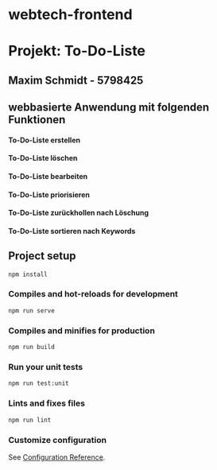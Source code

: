 # webtech-frontend

# Projekt: To-Do-Liste #
## Maxim Schmidt - 5798425
## webbasierte Anwendung mit folgenden Funktionen
#### To-Do-Liste erstellen
#### To-Do-Liste löschen
#### To-Do-Liste bearbeiten
#### To-Do-Liste priorisieren
#### To-Do-Liste zurückhollen nach Löschung
#### To-Do-Liste sortieren nach Keywords


## Project setup
```
npm install
```

### Compiles and hot-reloads for development
```
npm run serve
```

### Compiles and minifies for production
```
npm run build
```

### Run your unit tests
```
npm run test:unit
```

### Lints and fixes files
```
npm run lint
```

### Customize configuration
See [Configuration Reference](https://cli.vuejs.org/config/).
